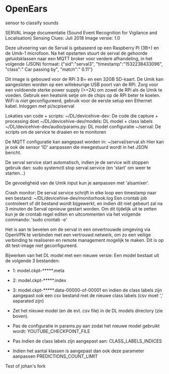 # OpenEars
sensor to classify sounds

SERVAL image documentatie (Sound Event Recognition for Vigilance and Localisation)
Sensing Clues: Juli 2018
Image versie: 1.0

Deze uitvoering van de Serval is gebaseerd op een Raspberry Pi (3B+) en de Umik-1 microfoon. Na het opstarten stuurt de serval de gehoorde geluidsklassen naar een MQTT broker voor verdere afhandeling, in het volgende (JSON) formaat:
{"sid":"serval3", "timestamp":"1532238433096", "class":" Car passing by", "match":" 0.11"}

Dit image is gebouwd voor de RPi 3 B+ en een 32GB SD-kaart.
De Umik kan aangesloten worden op een willekeurige USB poort van de RPi.
Zorg voor een voldoende sterke power supply (>=2A) om zowel de RPi als de Umik te voeden.
Gebruik een heatsink setje om de chips op de RPi beter te koelen.
WiFi is *niet* geconfigureerd, gebruik voor de eerste setup een Ethernet kabel.
Inloggen met pi/scpiserval

Lokaties van code + scripts:
~/DL/devicehive-dev: De code die capture + processing doet
~/DL/devicehive-dev/models: DL model + class labels
~/DL/devicehive-dev/audio/params.py: DL model configuratie
~/serval: De scripts om de service te draaien en te monitoren

De MQTT configuratie kan aangepast worden in:
~/serval/serval.sh
Hier kan je ook de sensor 'ID' aanpassen die meegestuurd wordt in het JSON bericht.

De serval service start automatisch, indien je de service wilt stoppen gebruik dan:
sudo systemctl stop serval.service (en 'start' om weer te starten...)

De gevoeligheid van de Umik input kun je aanpassen met 'alsamixer'.

Crash monitor: De serval service schrijft in elke loop een timestamp naar een bestand: ~/DL/devicehive-dev/monitorhook.log
Een crontab job controleert of dit bestand wordt bijgewerkt, en indien dit niet gebeurt zal na 3 minuten de Serval opnieuw gestart worden. Om dit tijdelijk uit te zetten kun je de crontab regel editen en uitcommenten via het volgende commando:
'sudo crontab -e'

Het is aan te bevelen om de serval in een onvertrouwde omgeving via OpenVPN te verbinden met een vertrouwd netwerk, om zo een veilige verbinding te realiseren en remote management mogelijk te maken. Dit is op dit test-image *niet* geconfigureerd.

Bijwerken van het DL model met een nieuwe versie:
Een model bestaat uit de volgende 3 bestanden:
- 1: model.ckpt-*****.meta
- 2: model.ckpt-*****.index
- 3: model.ckpt-*****.data-00000-of-00001
en indien de class labels zijn aangepast ook een csv bestand met de nieuwe class labels (csv moet ',' separated zijn)

- Zet het nieuwe model (en de evt. csv file) in de DL models directory (zie boven).
- Pas de configuratie in params.py aan zodat het nieuwe model gebruikt wordt:
	YOUTUBE_CHECKPOINT_FILE
- Pas indien de class labels zijn aangepast aan:
	CLASS_LABELS_INDICES
- Indien het aantal klassen is aangepast dan ook deze parameter aanpassen
	PREDICTIONS_COUNT_LIMIT


Test of johan's fork
